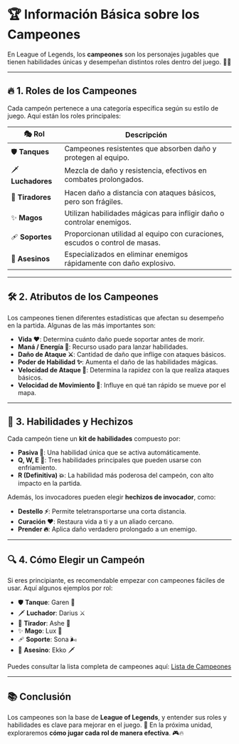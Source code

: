 # 🏆 Información Básica sobre los Campeones

En League of Legends, los **campeones** son los personajes jugables que tienen habilidades únicas y desempeñan distintos roles dentro del juego. 🏹✨

---

## 🔥 1. Roles de los Campeones
Cada campeón pertenece a una categoría específica según su estilo de juego. Aquí están los roles principales:

| 🎭 Rol | Descripción |
|--------|------------|
| 🛡 **Tanques** | Campeones resistentes que absorben daño y protegen al equipo. |
| 🗡 **Luchadores** | Mezcla de daño y resistencia, efectivos en combates prolongados. |
| 🎯 **Tiradores** | Hacen daño a distancia con ataques básicos, pero son frágiles. |
| ✨ **Magos** | Utilizan habilidades mágicas para infligir daño o controlar enemigos. |
| 🩹 **Soportes** | Proporcionan utilidad al equipo con curaciones, escudos o control de masas. |
| 🔪 **Asesinos** | Especializados en eliminar enemigos rápidamente con daño explosivo. |

---

## 🛠️ 2. Atributos de los Campeones
Los campeones tienen diferentes estadísticas que afectan su desempeño en la partida. Algunas de las más importantes son:

- **Vida ❤️**: Determina cuánto daño puede soportar antes de morir.
- **Maná / Energía 🔵**: Recurso usado para lanzar habilidades.
- **Daño de Ataque ⚔️**: Cantidad de daño que inflige con ataques básicos.
- **Poder de Habilidad ✨**: Aumenta el daño de las habilidades mágicas.
- **Velocidad de Ataque 🏹**: Determina la rapidez con la que realiza ataques básicos.
- **Velocidad de Movimiento 🏃**: Influye en qué tan rápido se mueve por el mapa.

---

## 🏹 3. Habilidades y Hechizos
Cada campeón tiene un **kit de habilidades** compuesto por:

- **Pasiva 🔄**: Una habilidad única que se activa automáticamente.
- **Q, W, E 🔢**: Tres habilidades principales que pueden usarse con enfriamiento.
- **R (Definitiva) 💥**: La habilidad más poderosa del campeón, con alto impacto en la partida.

Además, los invocadores pueden elegir **hechizos de invocador**, como:

- **Destello ⚡**: Permite teletransportarse una corta distancia.
- **Curación ❤️**: Restaura vida a ti y a un aliado cercano.
- **Prender 🔥**: Aplica daño verdadero prolongado a un enemigo.

---

## 🔍 4. Cómo Elegir un Campeón
Si eres principiante, es recomendable empezar con campeones fáciles de usar. Aquí algunos ejemplos por rol:

- 🛡 **Tanque**: Garen 🏰
- 🗡 **Luchador**: Darius ⚔️
- 🎯 **Tirador**: Ashe 🏹
- ✨ **Mago**: Lux 🌟
- 🩹 **Soporte**: Sona 🌬️
- 🔪 **Asesino**: Ekko 🗡️

Puedes consultar la lista completa de campeones aquí: [Lista de Campeones](https://www.leagueoflegends.com/es-mx/champions/)

---

## 📚 Conclusión
Los campeones son la base de **League of Legends**, y entender sus roles y habilidades es clave para mejorar en el juego. 🚀 En la próxima unidad, exploraremos **cómo jugar cada rol de manera efectiva**. 🎮🔥